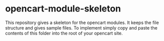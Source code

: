 # opencart-module-skeleton
This repository gives a skeleton for the opencart modules. It keeps the file structure and gives sample files. To implement simply copy and paste the contents of this folder into the root of your opencart site.
